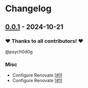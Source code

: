 # Changelog

## [0.0.1](https://github.com/CrystalNET-org/grpc-ffmpeg/releases/tag/0.0.1) - 2024-10-21

### ❤️ Thanks to all contributors! ❤️

@psych0d0g

### Misc

- Configure Renovate [[#1](https://github.com/CrystalNET-org/grpc-ffmpeg/pull/1)]
- Configure Renovate [[#1](https://github.com/CrystalNET-org/grpc-ffmpeg/pull/1)]
